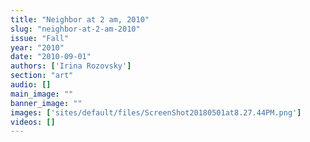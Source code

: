 ```yaml
---
title: "Neighbor at 2 am, 2010"
slug: "neighbor-at-2-am-2010"
issue: "Fall"
year: "2010"
date: "2010-09-01"
authors: ['Irina Rozovsky']
section: "art"
audio: []
main_image: ""
banner_image: ""
images: ['sites/default/files/ScreenShot20180501at8.27.44PM.png']
videos: []
---
```

